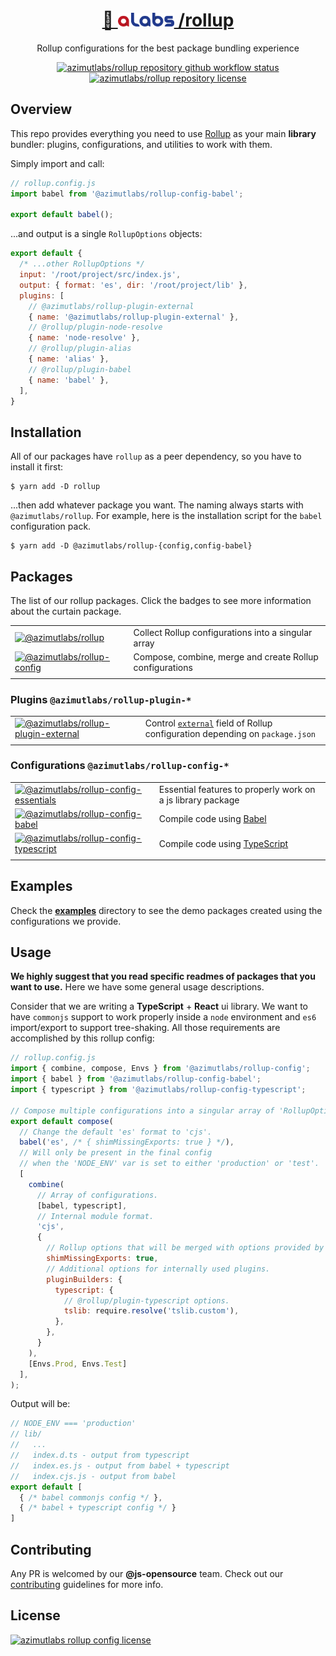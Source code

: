 <h1 align="center">
  <a target="_blank" href="https://alabs.team">
    🍣
    <img
      height="22.5"
      src="https://raw.githubusercontent.com/azimutlabs/logos/master/little_logo.png"
      alt="azimutlabs logo"
    />
    /rollup
  </a>
</h1>

<p align="center">Rollup configurations for the best package bundling experience</p>

<p align="center">
  <a href="https://github.com/azimutlabs/rollup/actions?query=workflow%3A%22Lint+and+Test%22">
    <img
      src="https://github.com/azimutlabs/rollup/workflows/Lint%20and%20Test/badge.svg"
      alt="azimutlabs/rollup repository github workflow status"
    />
  </a>
  <a href="https://github.com/azimutlabs/rollup/blob/master/LICENSE">
    <img
      src="https://img.shields.io/github/license/azimutlabs/rollup?label=License"
      alt="azimutlabs/rollup repository license"
    />
  </a>
</p>

## Overview
This repo provides everything you need to use [Rollup](https://github.com/rollup/rollup) as your
main **library** bundler: plugins, configurations, and utilities to work with them.

Simply import and call:
```js
// rollup.config.js
import babel from '@azimutlabs/rollup-config-babel';

export default babel();
```
...and output is a single `RollupOptions` objects:
```js
export default {
  /* ...other RollupOptions */
  input: '/root/project/src/index.js',
  output: { format: 'es', dir: '/root/project/lib' },
  plugins: [
    // @azimutlabs/rollup-plugin-external
    { name: '@azimutlabs/rollup-plugin-external' },
    // @rollup/plugin-node-resolve
    { name: 'node-resolve' },
    // @rollup/plugin-alias
    { name: 'alias' },
    // @rollup/plugin-babel
    { name: 'babel' },
  ],
}
```

## Installation
All of our packages have `rollup` as a peer dependency, so you have to install it first:
```shell
$ yarn add -D rollup
```
...then add whatever package you want. The naming always starts with `@azimutlabs/rollup`.
For example, here is the installation script for the `babel` configuration pack.
```shell
$ yarn add -D @azimutlabs/rollup-{config,config-babel}
```

## Packages
The list of our rollup packages.
Click the badges to see more information about the curtain package.

| | |
| --- | --- |
| [![@azimutlabs/rollup][rollup]](packages/rollup) | Collect Rollup configurations into a singular array |
| [![@azimutlabs/rollup-config][rollup-config]](packages/rollup-config) | Compose, combine, merge and create Rollup configurations |
| | |

[rollup]: https://img.shields.io/npm/v/@azimutlabs/rollup?color=cyan&label=rollup
[rollup-config]: https://img.shields.io/npm/v/@azimutlabs/rollup-config?color=cyan&label=rollup-config

### Plugins `@azimutlabs/rollup-plugin-*`
| | |
| --- | --- |
| [![@azimutlabs/rollup-plugin-external][plugin-external]](packages/rollup-plugin-external) | Control [`external`](https://rollupjs.org/guide/en/#external) field of Rollup configuration depending on `package.json` |
| | |

### Configurations `@azimutlabs/rollup-config-*`
| | |
| --- | --- |
| [![@azimutlabs/rollup-config-essentials][config-essentials]](packages/rollup-config-essentials) | Essential features to properly work on a js library package |
| [![@azimutlabs/rollup-config-babel][config-babel]](packages/rollup-config-babel) | Compile code using [Babel](https://github.com/babel/babel#readme) |
| [![@azimutlabs/rollup-config-typescript][config-typescript]](packages/rollup-config-typescript) | Compile code using [TypeScript](https://github.com/microsoft/TypeScript/#readme) |
| | |

[plugin-external]: https://img.shields.io/npm/v/@azimutlabs/rollup-plugin-external?color=green&label=external
[config-essentials]: https://img.shields.io/npm/v/@azimutlabs/rollup-config-essentials?color=blue&label=essentials
[config-babel]: https://img.shields.io/npm/v/@azimutlabs/rollup-config-babel?color=blue&label=babel
[config-typescript]: https://img.shields.io/npm/v/@azimutlabs/rollup-config-typescript?color=blue&label=typescript

## Examples
Check the [**examples**](examples) directory to see the demo packages created using
the configurations we provide.

## Usage
**We highly suggest that you read specific readmes of packages that you want to use.**
Here we have some general usage descriptions.

Consider that we are writing a **TypeScript** + **React** ui library. We want to have `commonjs` support
to work properly inside a `node` environment and `es6` import/export to support tree-shaking.
All those requirements are accomplished by this rollup config:
```js
// rollup.config.js
import { combine, compose, Envs } from '@azimutlabs/rollup-config';
import { babel } from '@azimutlabs/rollup-config-babel';
import { typescript } from '@azimutlabs/rollup-config-typescript';

// Compose multiple configurations into a singular array of 'RollupOptions'.
export default compose(
  // Change the default 'es' format to 'cjs'.
  babel('es', /* { shimMissingExports: true } */),
  // Will only be present in the final config
  // when the 'NODE_ENV' var is set to either 'production' or 'test'.
  [
    combine(
      // Array of configurations.
      [babel, typescript],
      // Internal module format.
      'cjs',
      {
        // Rollup options that will be merged with options provided by configurations.
        shimMissingExports: true,
        // Additional options for internally used plugins.
        pluginBuilders: {
          typescript: {
            // @rollup/plugin-typescript options.
            tslib: require.resolve('tslib.custom'),
          },
        },
      }
    ),
    [Envs.Prod, Envs.Test]
  ],
);
```
Output will be:
```js
// NODE_ENV === 'production'
// lib/
//   ...
//   index.d.ts - output from typescript
//   index.es.js - output from babel + typescript
//   index.cjs.js - output from babel
export default [
  { /* babel commonjs config */ },
  { /* babel + typescript config */ }
]
```

## Contributing
Any PR is welcomed by our **@js-opensource** team.
Check out our [contributing](CONTRIBUTING.md) guidelines for more info.

## License
[![azimutlabs rollup config license](https://img.shields.io/github/license/azimutlabs/rollup?label=as%20always&color=informational)](LICENSE)
